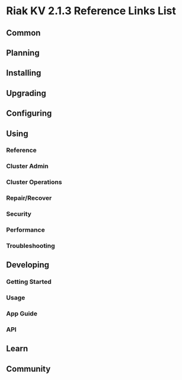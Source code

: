 # Riak KV 2.1.3 Reference Links List


## Common

[downloads]: /riak/kv/2.0.2/downloads/
[install index]: /riak/kv/2.0.2/setup/installing
[upgrade index]: /riak/kv/2.0.2/upgrading
[plan index]: /riak/kv/2.0.2/planning
[config index]: /riak/2.1.3/using/configuring/
[config reference]: /riak/kv/2.0.2/configuring/reference/
[manage index]: /riak/kv/2.0.2/using/managing
[performance index]: /riak/kv/2.0.2/using/performance
[glossary vnode]: /riak/kv/2.0.2/learn/glossary/#Vnode
[contact basho]: http://basho.com/contact/


## Planning

[plan index]: /riak/kv/2.0.2/setup/planning
[plan start]: /riak/kv/2.0.2/setup/planning/start
[plan backend]: /riak/kv/2.0.2/setup/planning/backend
[plan backend bitcask]: /riak/kv/2.0.2/setup/planning/backend/bitcask
[plan backend leveldb]: /riak/kv/2.0.2/setup/planning/backend/leveldb
[plan backend memory]: /riak/kv/2.0.2/setup/planning/backend/memory
[plan backend multi]: /riak/kv/2.0.2/setup/planning/backend/multi
[plan cluster capacity]: /riak/kv/2.0.2/setup/planning/cluster-capacity
[plan bitcask capacity]: /riak/kv/2.0.2/setup/planning/bitcask-capacity-calc
[plan best practices]: /riak/kv/2.0.2/setup/planning/best-practices
[plan future]: /riak/kv/2.0.2/setup/planning/future


## Installing

[install index]: /riak/kv/2.0.2/setup/installing
[install aws]: /riak/kv/2.0.2/setup/installing/amazon-web-services
[install debian & ubuntu]: /riak/kv/2.0.2/setup/installing/debian-ubuntu
[install freebsd]: /riak/kv/2.0.2/setup/installing/freebsd
[install mac osx]: /riak/kv/2.0.2/setup/installing/mac-osx
[install rhel & centos]: /riak/kv/2.0.2/setup/installing/rhel-centos
[install smartos]: /riak/kv/2.0.2/setup/installing/smartos
[install solaris]: /riak/kv/2.0.2/setup/installing/solaris
[install suse]: /riak/kv/2.0.2/setup/installing/suse
[install windows azure]: /riak/kv/2.0.2/setup/installing/windows-azure

[install source index]: /riak/kv/2.0.2/setup/installing/source
[install source erlang]: /riak/kv/2.0.2/setup/installing/source/erlang
[install source jvm]: /riak/kv/2.0.2/setup/installing/source/jvm

[install verify]: /riak/kv/2.0.2/setup/installing/verify


## Upgrading

[upgrade index]: /riak/kv/2.0.2/setup/upgrading
[upgrade checklist]: /riak/kv/2.0.2/setup/upgrading/checklist
[upgrade version]: /riak/kv/2.0.2/setup/upgrading/version
[upgrade cluster]: /riak/kv/2.0.2/setup/upgrading/cluster
[upgrade mdc]: /riak/kv/2.0.2/setup/upgrading/multi-datacenter
[upgrade downgrade]: /riak/kv/2.0.2/setup/upgrading/downgrade


## Configuring

[config index]: /riak/kv/2.0.2/configuring
[config basic]: /riak/kv/2.0.2/configuring/basic
[config backend]: /riak/kv/2.0.2/configuring/backend
[config manage]: /riak/kv/2.0.2/configuring/managing
[config reference]: /riak/kv/2.0.2/configuring/reference/
[config strong consistency]: /riak/kv/2.0.2/configuring/strong-consistency
[config load balance]: /riak/kv/2.0.2/configuring/load-balancing-proxy
[config mapreduce]: /riak/kv/2.0.2/configuring/map-reduce
[config search]: /riak/kv/2.0.2/configuring/search/

[config v3 mdc]: /riak/kv/2.0.2/configuring/v3-multi-datacenter
[config v3 nat]: /riak/kv/2.0.2/configuring/v3-multi-datacenter/nat
[config v3 quickstart]: /riak/kv/2.0.2/configuring/v3-multi-datacenter/quick-start
[config v3 ssl]: /riak/kv/2.0.2/configuring/v3-multi-datacenter/ssl

[config v2 mdc]: /riak/kv/2.0.2/configuring/v2-multi-datacenter
[config v2 nat]: /riak/kv/2.0.2/configuring/v2-multi-datacenter/nat
[config v2 quickstart]: /riak/kv/2.0.2/configuring/v2-multi-datacenter/quick-start
[config v2 ssl]: /riak/kv/2.0.2/configuring/v2-multi-datacenter/ssl



## Using

[use index]: /riak/kv/2.0.2/using/
[use admin commands]: /riak/kv/2.0.2/using/cluster-admin-commands
[use running cluster]: /riak/kv/2.0.2/using/running-a-cluster

### Reference

[use ref custom code]: /riak/kv/2.0.2/using/reference/custom-code
[use ref handoff]: /riak/kv/2.0.2/using/reference/handoff
[use ref monitoring]: /riak/kv/2.0.2/using/reference/monitoring
[use ref search]: /riak/kv/2.0.2/using/reference/search
[use ref 2i]: /riak/kv/2.0.2/using/reference/secondary-indexes
[use ref snmp]: /riak/kv/2.0.2/using/reference/snmp
[use ref strong consistency]: /riak/2.1.3/using/reference/strong-consistency
[use ref jmx]: /riak/kv/2.0.2/using/reference/jmx
[use ref obj del]: /riak/kv/2.0.2/using/reference/object-deletion/
[use ref v3 mdc]: /riak/kv/2.0.2/using/reference/v3-multi-datacenter
[use ref v2 mdc]: /riak/kv/2.0.2/using/reference/v2-multi-datacenter

### Cluster Admin

[use admin index]: /riak/kv/2.0.2/using/admin/
[use admin commands]: /riak/kv/2.0.2/using/admin/commands/
[use admin riak cli]: /riak/kv/2.0.2/using/admin/riak-cli/
[use admin riak-admin]: /riak/kv/2.0.2/using/admin/riak-admin/
[use admin riak control]: /riak/kv/2.0.2/using/admin/riak-control/

### Cluster Operations

[cluster ops add remove node]: /riak/kv/2.0.2/using/cluster-operations/adding-removing-nodes
[cluster ops inspect node]: /riak/kv/2.0.2/using/cluster-operations/inspecting-node
[cluster ops change info]: /riak/kv/2.0.2/using/cluster-operations/changing-cluster-info
[cluster ops load balance]: /riak/kv/2.0.2/using/cluster-operations/load-balancing
[cluster ops bucket types]: /riak/kv/2.0.2/using/cluster-operations/bucket-types
[cluster ops handoff]: /riak/kv/2.0.2/using/cluster-operations/handoff
[cluster ops log]: /riak/kv/2.0.2/using/cluster-operations/logging
[cluster ops obj del]: /riak/kv/2.0.2/using/cluster-operations/object-deletion
[cluster ops backup]: /riak/kv/2.0.2/using/cluster-operations/backing-up
[cluster ops mdc]: /riak/kv/2.0.2/using/cluster-operations/multi-datacenter
[cluster ops strong consistency]: /riak/kv/2.0.2/using/cluster-operations/strong-consistency
[cluster ops 2i]: /riak/kv/2.0.2/using/cluster-operations/secondary-indexes
[cluster ops v3 mdc]: /riak/kv/2.0.2/using/cluster-operations/v3-multi-datacenter
[cluster ops v2 mdc]: /riak/kv/2.0.2/using/cluster-operations/v2-multi-datacenter

### Repair/Recover

[repair recover index]: /riak/kv/2.0.2/repair-recovery
[repair recover index]: /riak/kv/2.0.2/repair-recovery/failure-recovery/

### Security

[security index]: /riak/kv/2.0.2/using/security/
[security basics]: /riak/kv/2.0.2/using/security/basics
[security managing]: /riak/kv/2.0.2/using/security/managing-sources/

### Performance

[perf index]: /riak/kv/2.0.2/using/performance/
[perf benchmark]: /riak/kv/2.0.2/using/performance/benchmarking
[perf open files]: /riak/kv/2.0.2/using/performance/open-files-limit/
[perf erlang]: /riak/kv/2.0.2/using/performance/erlang
[perf aws]: /riak/kv/2.0.2/using/performance/amazon-web-services
[perf latency checklist]: /riak/kv/2.0.2/using/performance/latency-reduction-checklist

### Troubleshooting

[troubleshoot http]: /riak/kv/2.0.2/using/troubleshooting/http-204


## Developing

[dev index]: /riak/kv/2.0.2/developing
[dev client libraries]: /riak/kv/2.0.2/developing/client-libraries
[dev data model]: /riak/kv/2.0.2/developing/data-modeling
[dev data types]: /riak/kv/2.0.2/developing/data-types
[dev kv model]: /riak/kv/2.0.2/developing/key-value-modeling

### Getting Started

[getting started]: /riak/kv/2.0.2/developing/getting-started
[getting started java]: /riak/kv/2.0.2/developing/getting-started/java
[getting started ruby]: /riak/kv/2.0.2/developing/getting-started/ruby
[getting started python]: /riak/kv/2.0.2/developing/getting-started/python
[getting started php]: /riak/kv/2.0.2/developing/getting-started/php
[getting started csharp]: /riak/kv/2.0.2/developing/getting-started/csharp
[getting started nodejs]: /riak/kv/2.0.2/developing/getting-started/nodejs
[getting started erlang]: /riak/kv/2.0.2/developing/getting-started/erlang
[getting started golang]: /riak/kv/2.0.2/developing/getting-started/golang

[obj model java]: /riak/kv/2.0.2/developing/getting-started/java/object-modeling
[obj model ruby]: /riak/kv/2.0.2/developing/getting-started/ruby/object-modeling
[obj model python]: /riak/kv/2.0.2/developing/getting-started/python/object-modeling
[obj model csharp]: /riak/kv/2.0.2/developing/getting-started/csharp/object-modeling
[obj model nodejs]: /riak/kv/2.0.2/developing/getting-started/nodejs/object-modeling
[obj model erlang]: /riak/kv/2.0.2/developing/getting-started/erlang/object-modeling
[obj model golang]: /riak/kv/2.0.2/developing/getting-started/golang/object-modeling

### Usage

[usage index]: /riak/kv/2.0.2/developing/usage
[usage bucket types]: /riak/kv/2.0.2/developing/usage/bucket-types
[usage commit hooks]: /riak/kv/2.0.2/developing/usage/commit-hooks
[usage conflict resolution]: /riak/kv/2.0.2/developing/usage/conflict-resolution
[usage content types]: /riak/kv/2.0.2/developing/usage/content-types
[usage create objects]: /riak/kv/2.0.2/developing/usage/create-objects
[usage custom extractors]: /riak/kv/2.0.2/developing/usage/custom-extractors
[usage delete objects]: /riak/kv/2.0.2/developing/usage/deleting-objects
[usage mapreduce]: /riak/kv/2.0.2/developing/usage/mapreduce
[usage search]: /riak/kv/2.0.2/developing/usage/search
[usage search schema]: /riak/kv/2.0.2/developing/usage/search-schemas
[usage search data types]: /riak/kv/2.0.2/developing/usage/searching-data-types
[usage 2i]: /riak/kv/2.0.2/developing/usage/secondary-indexes
[usage update objects]: /riak/kv/2.0.2/developing/usage/updating-objects

### App Guide

[apps mapreduce]: /riak/kv/2.0.2/developing/app-guide/advanced-mapreduce
[apps replication properties]: /riak/kv/2.0.2/developing/app-guide/replication-properties
[apps strong consistency]: /riak/kv/2.0.2/developing/app-guide/strong-consistency

### API

[dev api backend]: /riak/kv/2.0.2/developing/api/backend
[dev api http]: /riak/kv/2.0.2/developing/api/http
[dev api http status]: /riak/kv/2.0.2/developing/api/http/status
[dev api pbc]: /riak/kv/2.0.2/developing/api/protocol-buffers/


## Learn

[learn new nosql]: /riak/kv/learn/new-to-nosql
[learn use cases]: /riak/kv/learn/use-cases
[learn why riak]: /riak/kv/learn/why-riak-kv

[glossary]: /riak/kv/2.0.2/learn/glossary/
[glossary aae]: /riak/kv/2.0.2/learn/glossary/#Active-Anti-Entropy-AAE-
[glossary read rep]: /riak/kv/2.0.2/learn/glossary/#read-repair
[glossary vnode]: /riak/kv/2.0.2/learn/glossary/#Vnode

[concept aae]: /riak/kv/2.0.2/learn/concepts/active-anti-entropy/
[concept buckets]: /riak/kv/2.0.2/learn/concepts/buckets
[concept cap neg]: /riak/kv/2.0.2/learn/concepts/capability-negotiation
[concept causal context]: /riak/kv/2.0.2/learn/concepts/causal-context
[concept clusters]: /riak/kv/2.0.2/learn/concepts/clusters/
[concept crdts]: /riak/kv/2.0.2/learn/concepts/crdts
[concept eventual consistency]: /riak/kv/2.0.2/learn/concepts/eventual-consistency
[concept keys objects]: /riak/kv/2.0.2/learn/concepts/keys-and-objects
[concept replication]: /riak/kv/2.0.2/learn/concepts/replication
[concept strong consistency]: /riak/kv/2.0.2/learn/concepts/strong-consistency
[concept vnodes]: /riak/kv/2.0.2/learn/concepts/vnodes



## Community

[community]: /community
[community projects]: /community/projects
[reporting bugs]: /community/reporting-bugs
[taishi]: /community/taishi


